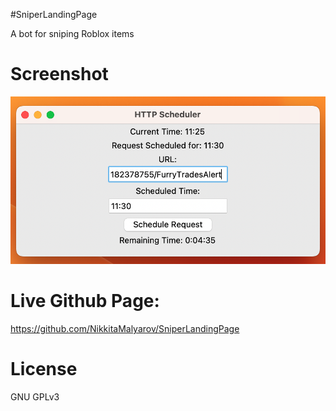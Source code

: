 #SniperLandingPage

A bot for sniping Roblox items

# Screenshot

![Screenshot](userinterface.png "UI Screenshot")

# Live Github Page:

https://github.com/NikkitaMalyarov/SniperLandingPage

# License

GNU GPLv3
